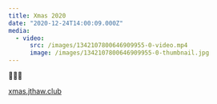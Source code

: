```yaml
---
title: Xmas 2020
date: "2020-12-24T14:00:09.000Z"
media:
  - video:
      src: /images/1342107800646909955-0-video.mp4
      image: /images/1342107800646909955-0-thumbnail.jpg
---
```


🌟🎁🎄

[xmas.jthaw.club](https://xmas.jthaw.club)
